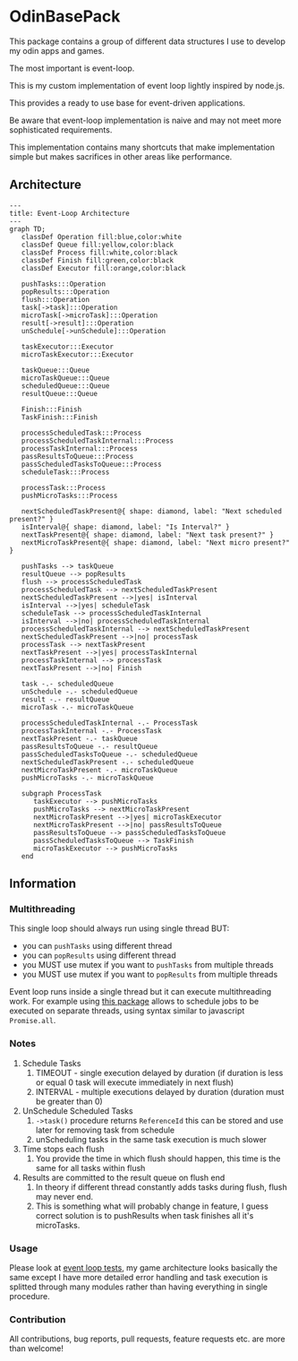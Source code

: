 # OdinBasePack

This package contains a group of different data structures I use to develop my odin apps and games.

The most important is event-loop.

This is my custom implementation of event loop lightly inspired by node.js.

This provides a ready to use base for event-driven applications.

Be aware that event-loop implementation is naive and may not meet more sophisticated requirements.

This implementation contains many shortcuts that make implementation simple but makes sacrifices in other areas like performance.

## Architecture

```mermaid
---
title: Event-Loop Architecture
---
graph TD;
   classDef Operation fill:blue,color:white
   classDef Queue fill:yellow,color:black
   classDef Process fill:white,color:black
   classDef Finish fill:green,color:black
   classDef Executor fill:orange,color:black

   pushTasks:::Operation
   popResults:::Operation
   flush:::Operation
   task[->task]:::Operation
   microTask[->microTask]:::Operation
   result[->result]:::Operation
   unSchedule[->unSchedule]:::Operation

   taskExecutor:::Executor
   microTaskExecutor:::Executor

   taskQueue:::Queue
   microTaskQueue:::Queue
   scheduledQueue:::Queue
   resultQueue:::Queue
   
   Finish:::Finish
   TaskFinish:::Finish

   processScheduledTask:::Process
   processScheduledTaskInternal:::Process
   processTaskInternal:::Process
   passResultsToQueue:::Process
   passScheduledTasksToQueue:::Process
   scheduleTask:::Process

   processTask:::Process
   pushMicroTasks:::Process

   nextScheduledTaskPresent@{ shape: diamond, label: "Next scheduled present?" }
   isInterval@{ shape: diamond, label: "Is Interval?" }
   nextTaskPresent@{ shape: diamond, label: "Next task present?" }
   nextMicroTaskPresent@{ shape: diamond, label: "Next micro present?" }

   pushTasks --> taskQueue
   resultQueue --> popResults
   flush --> processScheduledTask
   processScheduledTask --> nextScheduledTaskPresent
   nextScheduledTaskPresent -->|yes| isInterval
   isInterval -->|yes| scheduleTask
   scheduleTask --> processScheduledTaskInternal 
   isInterval -->|no| processScheduledTaskInternal
   processScheduledTaskInternal --> nextScheduledTaskPresent
   nextScheduledTaskPresent -->|no| processTask
   processTask --> nextTaskPresent
   nextTaskPresent -->|yes| processTaskInternal
   processTaskInternal --> processTask
   nextTaskPresent -->|no| Finish 

   task -.- scheduledQueue
   unSchedule -.- scheduledQueue
   result -.- resultQueue
   microTask -.- microTaskQueue

   processScheduledTaskInternal -.- ProcessTask
   processTaskInternal -.- ProcessTask
   nextTaskPresent -.- taskQueue
   passResultsToQueue -.- resultQueue
   passScheduledTasksToQueue -.- scheduledQueue
   nextScheduledTaskPresent -.- scheduledQueue
   nextMicroTaskPresent -.- microTaskQueue
   pushMicroTasks -.- microTaskQueue

   subgraph ProcessTask
      taskExecutor --> pushMicroTasks
      pushMicroTasks --> nextMicroTaskPresent
      nextMicroTaskPresent -->|yes| microTaskExecutor
      nextMicroTaskPresent -->|no| passResultsToQueue
      passResultsToQueue --> passScheduledTasksToQueue
      passScheduledTasksToQueue --> TaskFinish
      microTaskExecutor --> pushMicroTasks
   end
```

## Information

### Multithreading

This single loop should always run using single thread BUT:
- you can `pushTasks` using different thread
- you can `popResults` using different thread
- you MUST use mutex if you want to `pushTasks` from multiple threads
- you MUST use mutex if you want to `popResults` from multiple threads

Event loop runs inside a single thread but it can execute multithreading work.
For example using [this package](https://github.com/jakubtomsu/jobs) allows to schedule jobs to be executed on separate threads, using syntax similar to javascript `Promise.all`.


### Notes

1. Schedule Tasks
   1. TIMEOUT - single execution delayed by duration (if duration is less or equal 0 task will execute immediately in next flush)
   2. INTERVAL - multiple executions delayed by duration (duration must be greater than 0)
2. UnSchedule Scheduled Tasks
   1. `->task()` procedure returns `ReferenceId` this can be stored and use later for removing task from schedule
   2. unScheduling tasks in the same task execution is much slower
3. Time stops each flush
   1. You provide the time in which flush should happen, this time is the same for all tasks within flush
4. Results are committed to the result queue on flush end
   1. In theory if different thread constantly adds tasks during flush, flush may never end. 
   2. This is something what will probably change in feature, I guess correct solution is to pushResults when task finishes all it's microTasks.

### Usage

Please look at [event loop tests](EventLoop/event-loop.test.odin), my game architecture looks basically the same except I have more detailed error handling and task execution is splitted through many modules rather than having everything in single procedure.


### Contribution
All contributions, bug reports, pull requests, feature requests etc. are more than welcome!